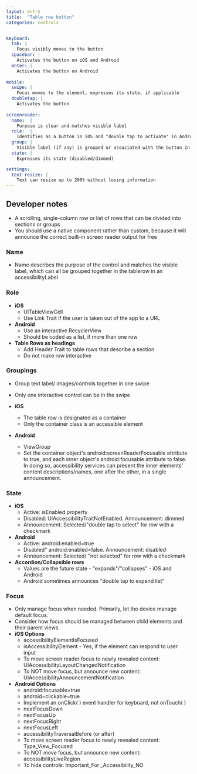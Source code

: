 ```yaml
---
layout: entry
title:  "Table row button"
categories: controls


keyboard:
  tab: |
    Focus visibly moves to the button
  spacebar: |
    Activates the button on iOS and Android
  enter: |
    Activates the button on Android
          
mobile:
  swipe: |
    Focus moves to the element, expresses its state, if applicable
  doubletap: |
    Activates the button
    
screenreader: 
  name:  |
    Purpose is clear and matches visible label
  role:  |
    Identifies as a button in iOS and "double tap to activate" in Android
  group: |
    Visible label (if any) is grouped or associated with the button in a single swipe
  state: |
    Expresses its state (disabled/dimmed)

settings:
  text resize: |
    Text can resize up to 200% without losing information
---
```


## Developer notes


- A scrolling, single-column row or list of rows that can be divided into sections or groups
- You should use a native component rather than custom, because it will announce the correct built-in screen reader output for free

### Name

- Name describes the purpose of the control and matches the visible label, which can all be grouped together in the tablerow in an accessibilityLabel

### Role

- **iOS**
  - UITableViewCell
  - Use Link Trait if the user is taken out of the app to a URL
- **Android**
  - Use an interactive RecyclerView
  - Should be coded as a list, if more than one row
- **Table Rows as headings**  
  - Add Header Trait to table rows that describe a section
  - Do not make row interactive

### Groupings

- Group text label/ images/controls together in one swipe
- Only one interactive control can be in the swipe  
  
- **iOS**
  - The table row is designated as a container
  - Only the container class is an accessible element
- **Android**
  - ViewGroup
  - Set the container object's android:screenReaderFocusable attribute to true, and each inner object's android:focusable attribute to false. In doing so, accessibility services can present the inner elements' content descriptions/names, one after the other, in a single announcement.

### State

- **iOS**  
  - Active: isEnabled property
  - Disabled: UIAccessibilityTraitNotEnabled. Announcement: dimmed
  - Announcement: Selected/"double tap to select" for row with a checkmark
- **Android**  
  - Active: android:enabled=true
  - Disabled" android:enabled=false. Announcement: disabled
  - Announcement: Selected/ "not selected" for row with a checkmark
- **Accordion/Collapsible rows**
  - Values are the future state - "expands"/"collapses" - iOS and Android
  - Android sometimes announces "double tap to expand list"  
    

### Focus

- Only manage focus when needed. Primarily, let the device manage default focus.  
- Consider how focus should be managed between child elements and their parent views.
- **iOS Options**
  - accessibilityElementIsFocused
  - isAccessibilityElement - Yes, if the element can respond to user input
  - To move screen reader focus to newly revealed content: UIAccessibilityLayoutChangedNotification
  - To NOT move focus, but announce new content: UIAccessibilityAnnouncementNotification
- **Android Options**
  - android:focusable=true
  - android=clickable=true
  - Implement an onClick( ) event handler for keyboard, not onTouch( )
  - nextFocusDown
  - nextFocusUp
  - nextFocusRight
  - nextFocusLeft
  - accessibilityTraversalBefore (or after)
  - To move screen reader focus to newly revealed content: Type_View_Focused
  - To NOT move focus, but announce new content: accessibilityLiveRegion
  - To hide controls: Important_For _Accessibility_NO